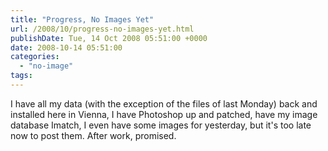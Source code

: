 ```yaml
---
title: "Progress, No Images Yet"
url: /2008/10/progress-no-images-yet.html
publishDate: Tue, 14 Oct 2008 05:51:00 +0000
date: 2008-10-14 05:51:00
categories: 
  - "no-image"
tags: 
---
```

I have all my data (with the exception of the files of last Monday) back and installed here in Vienna, I have Photoshop up and patched, have my image database Imatch, I even have some images for yesterday, but it's too late now to post them. After work, promised.
